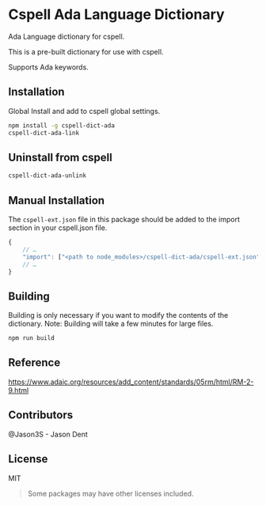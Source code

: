 # Cspell Ada Language Dictionary

Ada Language dictionary for cspell.

This is a pre-built dictionary for use with cspell.

Supports Ada keywords.

## Installation

Global Install and add to cspell global settings.

```sh
npm install -g cspell-dict-ada
cspell-dict-ada-link
```

## Uninstall from cspell

```sh
cspell-dict-ada-unlink
```

## Manual Installation

The `cspell-ext.json` file in this package should be added to the import section in your cspell.json file.

```javascript
{
    // …
    "import": ["<path to node_modules>/cspell-dict-ada/cspell-ext.json"],
    // …
}
```

## Building

Building is only necessary if you want to modify the contents of the dictionary. Note: Building will take a few minutes for large files.

```sh
npm run build
```

## Reference

https://www.adaic.org/resources/add_content/standards/05rm/html/RM-2-9.html

## Contributors

@Jason3S - Jason Dent

## License

MIT

> Some packages may have other licenses included.
